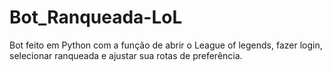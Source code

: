 # Bot_Ranqueada-LoL
Bot feito em Python com a função de abrir o League of legends, fazer login, selecionar ranqueada e ajustar sua rotas de preferência.

